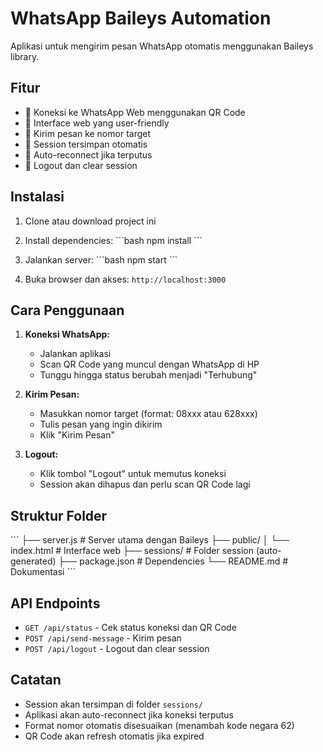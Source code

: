 # WhatsApp Baileys Automation

Aplikasi untuk mengirim pesan WhatsApp otomatis menggunakan Baileys library.

## Fitur

- 🔗 Koneksi ke WhatsApp Web menggunakan QR Code
- 📱 Interface web yang user-friendly
- 💬 Kirim pesan ke nomor target
- 💾 Session tersimpan otomatis
- 🔄 Auto-reconnect jika terputus
- 🚪 Logout dan clear session

## Instalasi

1. Clone atau download project ini
2. Install dependencies:
   \`\`\`bash
   npm install
   \`\`\`

3. Jalankan server:
   \`\`\`bash
   npm start
   \`\`\`

4. Buka browser dan akses: `http://localhost:3000`

## Cara Penggunaan

1. **Koneksi WhatsApp:**
   - Jalankan aplikasi
   - Scan QR Code yang muncul dengan WhatsApp di HP
   - Tunggu hingga status berubah menjadi "Terhubung"

2. **Kirim Pesan:**
   - Masukkan nomor target (format: 08xxx atau 628xxx)
   - Tulis pesan yang ingin dikirim
   - Klik "Kirim Pesan"

3. **Logout:**
   - Klik tombol "Logout" untuk memutus koneksi
   - Session akan dihapus dan perlu scan QR Code lagi

## Struktur Folder

\`\`\`
├── server.js          # Server utama dengan Baileys
├── public/
│   └── index.html     # Interface web
├── sessions/          # Folder session (auto-generated)
├── package.json       # Dependencies
└── README.md         # Dokumentasi
\`\`\`

## API Endpoints

- `GET /api/status` - Cek status koneksi dan QR Code
- `POST /api/send-message` - Kirim pesan
- `POST /api/logout` - Logout dan clear session

## Catatan

- Session akan tersimpan di folder `sessions/`
- Aplikasi akan auto-reconnect jika koneksi terputus
- Format nomor otomatis disesuaikan (menambah kode negara 62)
- QR Code akan refresh otomatis jika expired
